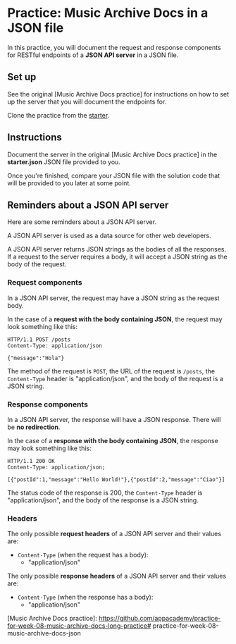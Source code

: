 # Practice: Music Archive Docs in a JSON file

In this practice, you will document the request and response components for
RESTful endpoints of a **JSON API server** in a JSON file.

## Set up

See the original [Music Archive Docs practice] for instructions on how to set up
the server that you will document the endpoints for.

Clone the practice from the [starter].

## Instructions

Document the server in the original [Music Archive Docs practice] in the
__starter.json__ JSON file provided to you.

Once you're finished, compare your JSON file with the solution code that will
be provided to you later at some point.

## Reminders about a JSON API server

Here are some reminders about a JSON API server.

A JSON API server is used as a data source for other web developers.

A JSON API server returns JSON strings as the bodies of all the responses. If a
request to the server requires a body, it will accept a JSON string as the body
of the request.

### Request components

In a JSON API server, the request may have a JSON string as the request body.

In the case of a **request with the body containing JSON**, the request may
look something like this:

```plaintext
HTTP/1.1 POST /posts
Content-Type: application/json

{"message":"Hola"}
```

The method of the request is `POST`, the URL of the request is `/posts`, the
`Content-Type` header is "application/json", and the body of the request is a
JSON string.

### Response components

In a JSON API server, the response will have a JSON response. There will be
**no redirection**.

In the case of a **response with the body containing JSON**, the response may
look something like this:

```plaintext
HTTP/1.1 200 OK
Content-Type: application/json;

[{"postId":1,"message":"Hello World!"},{"postId":2,"message":"Ciao"}]
```

The status code of the response is 200, the `Content-Type` header is
"application/json", and the body of the response is a JSON string.

### Headers

The only possible **request headers** of a JSON API server and their values are:

- `Content-Type` (when the request has a body):
  - "application/json"

The only possible **response headers** of a JSON API server and their values
are:

- `Content-Type` (when the response has a body):
  - "application/json"

[starter]: https://github.com/appacademy/practice-for-week-08-music-archive-docs-json
[Music Archive Docs practice]: https://github.com/appacademy/practice-for-week-08-music-archive-docs-long-practice# practice-for-week-08-music-archive-docs-json
